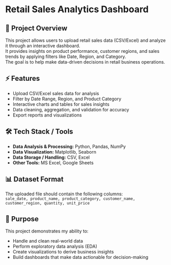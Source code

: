 # Retail Sales Analytics Dashboard

## 📌 Project Overview
This project allows users to upload retail sales data (CSV/Excel) and analyze it through an interactive dashboard.  
It provides insights on product performance, customer regions, and sales trends by applying filters like Date, Region, and Category.  
The goal is to help make data-driven decisions in retail business operations.

## ⚡ Features
- Upload CSV/Excel sales data for analysis  
- Filter by Date Range, Region, and Product Category  
- Interactive charts and tables for sales insights  
- Data cleaning, aggregation, and validation for accuracy  
- Export reports and visualizations 

## 🛠 Tech Stack / Tools
- **Data Analysis & Processing:** Python, Pandas, NumPy  
- **Data Visualization:** Matplotlib, Seaborn 
- **Data Storage / Handling:** CSV, Excel  
- **Other Tools:** MS Excel, Google Sheets  

## 📊 Dataset Format
The uploaded file should contain the following columns:  
`sale_date, product_name, product_category, customer_name, customer_region, quantity, unit_price`





## 🎯 Purpose
This project demonstrates my ability to:  
- Handle and clean real-world data  
- Perform exploratory data analysis (EDA)  
- Create visualizations to derive business insights  
- Build dashboards that make data actionable for decision-making
